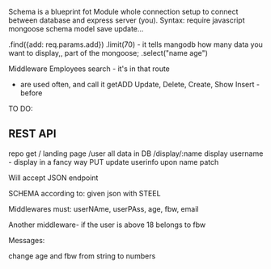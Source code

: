 Schema is a blueprint fot
Module whole connection setup to connect between database and express server (you).
Syntax:
require javascript
mongoose schema model save update...

.find({add: req.params.add})
.limit(70) - it tells mangodb how many data you want to display,, part of the mongoose;
.select("name age")

Middleware
Employees search - it's in that route

- are used often, and call it
  getADD
  Update, Delete, Create, Show
  Insert - before

TO DO:

## REST API

repo
get / landing page
/user all data in DB
/display/:name display username - display in a fancy way
PUT
update userinfo upon name
patch

Will accept JSON endpoint

SCHEMA according to:
given json with STEEL

Middlewares must: userNAme, userPAss, age, fbw, email

Another middleware- if the user is above 18
belongs to fbw

Messages:

change age and fbw from string to numbers
